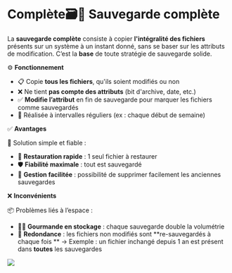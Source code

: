 # Complète🗃️💾 **Sauvegarde complète**

La **sauvegarde complète** consiste à copier **l'intégralité des fichiers** présents sur un système à un instant donné, sans se baser sur les attributs de modification. C’est la **base** de toute stratégie de sauvegarde solide.



⚙️ **Fonctionnement**

- 📋 Copie **tous les fichiers**, qu'ils soient modifiés ou non
- ❌ Ne tient **pas compte des attributs** (bit d'archive, date, etc.)
- ✅ **Modifie l’attribut** en fin de sauvegarde pour marquer les fichiers comme sauvegardés
- 🔁 Réalisée à intervalles réguliers (ex : chaque début de semaine)



✅ **Avantages**

🧩 Solution simple et fiable :

- 🔁 **Restauration rapide** : 1 seul fichier à restaurer
- 🛡️ **Fiabilité maximale** : tout est sauvegardé
- 🧹 **Gestion facilitée** : possibilité de supprimer facilement les anciennes sauvegardes



❌ **Inconvénients**

📦 Problèmes liés à l’espace :

- 🏋️‍♂️ **Gourmande en stockage** : chaque sauvegarde double la volumétrie
- 📁 **Redondance** : les fichiers non modifiés sont **re-sauvegardés à chaque fois  **
  → Exemple : un fichier inchangé depuis 1 an est présent dans **toutes** les sauvegardes

![](../../../media/Cours-Sauvegarde-et-Restauration-Complète-image1.png)

